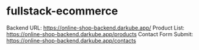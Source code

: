 # fullstack-ecommerce

Backend URL: https://online-shop-backend.darkube.app/
  Product List: https://online-shop-backend.darkube.app/products
  Contact Form Submit: https://online-shop-backend.darkube.app/contacts
